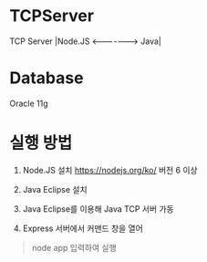 ﻿# TCPServer
TCP Server |Node.JS <-------> Java|

# Database
Oracle 11g

# 실행 방법
1. Node.JS 설치
https://nodejs.org/ko/
버전 6 이상

2. Java Eclipse 설치

3. Java Eclipse를 이용해 Java TCP 서버 가동

4. Express 서버에서 커맨드 창을 열어 
> node app 
입력하여 실행
